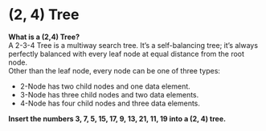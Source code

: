 # (2, 4) Tree

**What is a (2,4) Tree?** <br />
A 2-3-4 Tree is a multiway search tree. It’s a self-balancing tree; it’s always perfectly balanced with every leaf node at equal distance from the root node. <br />
Other than the leaf node, every node can be one of three types:<br />
* 2-Node has two child nodes and one data element. <br />
* 3-Node has three child nodes and two data elements. <br />
* 4-Node has four child nodes and three data elements. <br />

**Insert the numbers 3, 7, 5, 15, 17, 9, 13, 21, 11, 19 into a (2, 4) tree.** <br />

